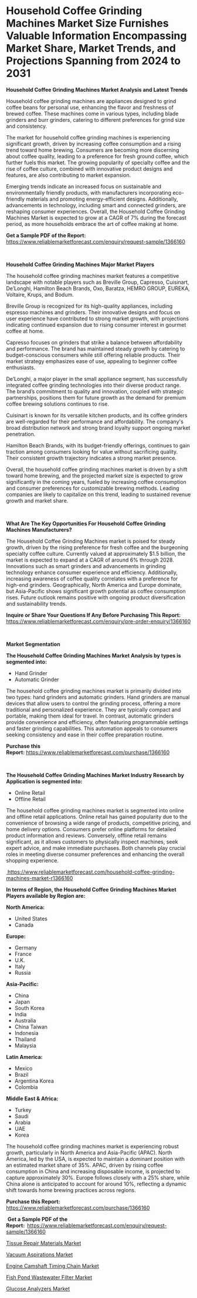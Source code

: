 <p><h1>Household Coffee Grinding Machines Market Size Furnishes Valuable Information Encompassing Market Share, Market Trends, and Projections Spanning from 2024 to 2031</h1></p><p><strong>Household Coffee Grinding Machines Market Analysis and Latest Trends</strong></p>
<p><p>Household coffee grinding machines are appliances designed to grind coffee beans for personal use, enhancing the flavor and freshness of brewed coffee. These machines come in various types, including blade grinders and burr grinders, catering to different preferences for grind size and consistency. </p><p>The market for household coffee grinding machines is experiencing significant growth, driven by increasing coffee consumption and a rising trend toward home brewing. Consumers are becoming more discerning about coffee quality, leading to a preference for fresh ground coffee, which further fuels this market. The growing popularity of specialty coffee and the rise of coffee culture, combined with innovative product designs and features, are also contributing to market expansion. </p><p>Emerging trends indicate an increased focus on sustainable and environmentally friendly products, with manufacturers incorporating eco-friendly materials and promoting energy-efficient designs. Additionally, advancements in technology, including smart and connected grinders, are reshaping consumer experiences. Overall, the Household Coffee Grinding Machines Market is expected to grow at a CAGR of 7% during the forecast period, as more households embrace the art of coffee making at home.</p></p>
<p><strong>Get a Sample PDF of the Report:&nbsp;</strong> <a href="https://www.reliablemarketforecast.com/enquiry/request-sample/1366160?utm_campaign=1134&utm_medium=2&utm_source=Github&utm_content=ia&utm_term=06122024&utm_id=household-coffee-grinding-machines">https://www.reliablemarketforecast.com/enquiry/request-sample/1366160</a></p>
<p>&nbsp;</p>
<p><strong>Household Coffee Grinding Machines Major Market Players</strong></p>
<p><p>The household coffee grinding machines market features a competitive landscape with notable players such as Breville Group, Capresso, Cuisinart, De’Longhi, Hamilton Beach Brands, Oxo, Baratza, HEMRO GROUP, EUREKA, Voltaire, Krups, and Bodum. </p><p>Breville Group is recognized for its high-quality appliances, including espresso machines and grinders. Their innovative designs and focus on user experience have contributed to strong market growth, with projections indicating continued expansion due to rising consumer interest in gourmet coffee at home.</p><p>Capresso focuses on grinders that strike a balance between affordability and performance. The brand has maintained steady growth by catering to budget-conscious consumers while still offering reliable products. Their market strategy emphasizes ease of use, appealing to beginner coffee enthusiasts.</p><p>De’Longhi, a major player in the small appliance segment, has successfully integrated coffee grinding technologies into their diverse product range. The brand’s commitment to quality and innovation, coupled with strategic partnerships, positions them for future growth as the demand for premium coffee brewing solutions continues to rise.</p><p>Cuisinart is known for its versatile kitchen products, and its coffee grinders are well-regarded for their performance and affordability. The company's broad distribution network and strong brand loyalty support ongoing market penetration.</p><p>Hamilton Beach Brands, with its budget-friendly offerings, continues to gain traction among consumers looking for value without sacrificing quality. Their consistent growth trajectory indicates a strong market presence.</p><p>Overall, the household coffee grinding machines market is driven by a shift toward home brewing, and the projected market size is expected to grow significantly in the coming years, fueled by increasing coffee consumption and consumer preferences for customizable brewing methods. Leading companies are likely to capitalize on this trend, leading to sustained revenue growth and market share.</p></p>
<p>&nbsp;</p>
<p><strong>What Are The Key Opportunities For Household Coffee Grinding Machines Manufacturers?</strong></p>
<p><p>The Household Coffee Grinding Machines market is poised for steady growth, driven by the rising preference for fresh coffee and the burgeoning specialty coffee culture. Currently valued at approximately $1.5 billion, the market is expected to expand at a CAGR of around 6% through 2028. Innovations such as smart grinders and advancements in grinding technology enhance consumer experience and efficiency. Additionally, increasing awareness of coffee quality correlates with a preference for high-end grinders. Geographically, North America and Europe dominate, but Asia-Pacific shows significant growth potential as coffee consumption rises. Future outlook remains positive with ongoing product diversification and sustainability trends.</p></p>
<p><strong>Inquire or Share Your Questions If Any Before Purchasing This Report:</strong> <a href="https://www.reliablemarketforecast.com/enquiry/pre-order-enquiry/1366160?utm_campaign=1134&utm_medium=2&utm_source=Github&utm_content=ia&utm_term=06122024&utm_id=household-coffee-grinding-machines">https://www.reliablemarketforecast.com/enquiry/pre-order-enquiry/1366160</a></p>
<p>&nbsp;</p>
<p><strong>Market Segmentation</strong></p>
<p><strong>The Household Coffee Grinding Machines Market Analysis by types is segmented into:</strong></p>
<p><ul><li>Hand Grinder</li><li>Automatic Grinder</li></ul></p>
<p><p>The household coffee grinding machines market is primarily divided into two types: hand grinders and automatic grinders. Hand grinders are manual devices that allow users to control the grinding process, offering a more traditional and personalized experience. They are typically compact and portable, making them ideal for travel. In contrast, automatic grinders provide convenience and efficiency, often featuring programmable settings and faster grinding capabilities. This automation appeals to consumers seeking consistency and ease in their coffee preparation routine.</p></p>
<p><strong>Purchase this Report:&nbsp;</strong><a href="https://www.reliablemarketforecast.com/purchase/1366160?utm_campaign=1134&utm_medium=2&utm_source=Github&utm_content=ia&utm_term=06122024&utm_id=household-coffee-grinding-machines">https://www.reliablemarketforecast.com/purchase/1366160</a></p>
<p>&nbsp;</p>
<p><strong>The Household Coffee Grinding Machines Market Industry Research by Application is segmented into:</strong></p>
<p><ul><li>Online Retail</li><li>Offline Retail</li></ul></p>
<p><p>The household coffee grinding machines market is segmented into online and offline retail applications. Online retail has gained popularity due to the convenience of browsing a wide range of products, competitive pricing, and home delivery options. Consumers prefer online platforms for detailed product information and reviews. Conversely, offline retail remains significant, as it allows customers to physically inspect machines, seek expert advice, and make immediate purchases. Both channels play crucial roles in meeting diverse consumer preferences and enhancing the overall shopping experience.</p></p>
<p><a href="https://www.reliablemarketforecast.com/household-coffee-grinding-machines-market-r1366160?utm_campaign=1134&utm_medium=2&utm_source=Github&utm_content=ia&utm_term=06122024&utm_id=household-coffee-grinding-machines">&nbsp;https://www.reliablemarketforecast.com/household-coffee-grinding-machines-market-r1366160</a></p>
<p><strong>In terms of Region, the Household Coffee Grinding Machines Market Players available by Region are:</strong></p>
<p>
    <p> <strong> North America: </strong>
        <ul>
            <li>United States</li>
            <li>Canada</li>
        </ul>
        </p> 
    <p> <strong> Europe: </strong>
        <ul>
            <li>Germany</li>
            <li>France</li>
            <li>U.K.</li>
            <li>Italy</li>
            <li>Russia</li>
        </ul>
        </p> 
    <p> <strong> Asia-Pacific: </strong>
        <ul>
            <li>China</li>
            <li>Japan</li>
            <li>South Korea</li>
            <li>India</li>
            <li>Australia</li>
            <li>China Taiwan</li>
            <li>Indonesia</li>
            <li>Thailand</li>
            <li>Malaysia</li>
        </ul>
        </p> 
    <p> <strong> Latin America: </strong>
        <ul>
            <li>Mexico</li>
            <li>Brazil</li>
            <li>Argentina Korea</li>
            <li>Colombia</li>
        </ul>
        </p> 
    <p> <strong> Middle East & Africa: </strong>
        <ul>
            <li>Turkey</li>
            <li>Saudi</li>
            <li>Arabia</li>
            <li>UAE</li>
            <li>Korea</li>
        </ul>
    </p>
    </p>
<p><p>The household coffee grinding machines market is experiencing robust growth, particularly in North America and Asia-Pacific (APAC). North America, led by the USA, is expected to maintain a dominant position with an estimated market share of 35%. APAC, driven by rising coffee consumption in China and increasing disposable income, is projected to capture approximately 30%. Europe follows closely with a 25% share, while China alone is anticipated to account for around 10%, reflecting a dynamic shift towards home brewing practices across regions.</p></p>
<p><strong>Purchase this Report: </strong><a href="https://www.reliablemarketforecast.com/purchase/1366160?utm_campaign=1134&utm_medium=2&utm_source=Github&utm_content=ia&utm_term=06122024&utm_id=household-coffee-grinding-machines">https://www.reliablemarketforecast.com/purchase/1366160</a></p>
<p>&nbsp;<strong>Get a Sample PDF of the Report:&nbsp;&nbsp;</strong><a href="https://www.reliablemarketforecast.com/enquiry/request-sample/1366160?utm_campaign=1134&utm_medium=2&utm_source=Github&utm_content=ia&utm_term=06122024&utm_id=household-coffee-grinding-machines">https://www.reliablemarketforecast.com/enquiry/request-sample/1366160</a></p>
<p><strong></strong></p>
<p><p><a href="https://www.linkedin.com/pulse/market-analysis-tissue-repair-materials-trends-share-growth-expected-bpfrc?utm_campaign=1134&utm_medium=2&utm_source=Github&utm_content=ia&utm_term=06122024&utm_id=household-coffee-grinding-machines">Tissue Repair Materials Market</a></p><p><a href="https://www.linkedin.com/pulse/future-innovation-global-vacuum-aspirations-market-growth-nm61c?utm_campaign=1134&utm_medium=2&utm_source=Github&utm_content=ia&utm_term=06122024&utm_id=household-coffee-grinding-machines">Vacuum Aspirations Market</a></p><p><a href="https://issuu.com/reportprime-2/docs/engine-camshaft-timing-chain-market-size-2030.pptx?utm_campaign=1134&utm_medium=2&utm_source=Github&utm_content=ia&utm_term=06122024&utm_id=household-coffee-grinding-machines">Engine Camshaft Timing Chain Market</a></p><p><a href="https://issuu.com/reportprime-2/docs/fish-pond-wastewater-filter-market-size-2030.pptx?utm_campaign=1134&utm_medium=2&utm_source=Github&utm_content=ia&utm_term=06122024&utm_id=household-coffee-grinding-machines">Fish Pond Wastewater Filter Market</a></p><p><a href="https://www.linkedin.com/pulse/analyzing-historical-growth-trends-driversof-glucose-analyzers-jbc7c?utm_campaign=1134&utm_medium=2&utm_source=Github&utm_content=ia&utm_term=06122024&utm_id=household-coffee-grinding-machines">Glucose Analyzers Market</a></p></p>